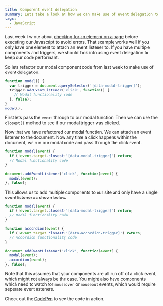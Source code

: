 ```yaml
---
title: Component event delegation
summary: Lets take a look at how we can make use of event delegation to manage our components event listeners efficiently.
tags:
  - JavaScript
---
```

Last week I wrote about [checking for an element on a page](/posts/2018/08/check-for-element/) before executing our Javascript to avoid errors. That example works well if you only have one element to attach an event listener to. If you have multiple components and triggers, we should look into using event delegation to keep our code performant.

So lets refactor our modal component code from last week to make use of event delegation.

```js
function modal() {
  var trigger = document.querySelector('[data-modal-trigger]');
  trigger.addEventListener('click', function() {
    // Modal functionality code
  }, false);
}
modal();
```

First lets pass the `event` through to our modal function. Then we can use the `closest()` method to see if our modal trigger was clicked.

Now that we have refactored our modal function. We can attach an event listener to the document. Now any time a click happens within the document, we run our modal code and pass through the click event.

```js
function modal(event) {
  if (!event.target.closest('[data-modal-trigger]') return;
  // Modal functionality code
}

document.addEventListener('click', function(event) {
  modal(event);
}, false);
```

This allows us to add multiple components to our site and only have a single event listener as shown below.

```js
function modal(event) {
  if (!event.target.closest('[data-modal-trigger]') return;
  // Modal functionality code
}

function accordion(event) {
  if (!event.target.closest('[data-accordion-trigger]') return;
  // Accordion functionality code
}

document.addEventListener('click', function(event) {
  modal(event);
  accordion(event);
}, false);
```

Note that this assumes that your components are all run off of a click event, which might not always be the case. You might also have components which need to watch for `mouseover` or `mouseout` events, which would require seperate event listeners.

Check out the [CodePen](https://codepen.io/alexcarpenter/pen/pZKeKV) to see the code in action.
